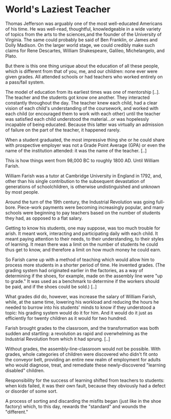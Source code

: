 # World's Laziest Teacher

Thomas Jefferson was arguably one of the most well-educated Americans
of his time. He was well-read, thoughtful, knowledgeable in a wide
variety of topics from the arts to the sciences,and the founder of the
University of Virginia. The same could probably be said of Ben
Franklin, or James and Dolly Madison. On the larger world stage, we
could credibly make such claims for Rene Descartes, William
Shakespeare, Galileo, Michelangelo, and Plato.

But there is this one thing unique about the education of all these
people, which is different from that of you, me, and our children:
none ever were given grades. All attended schools or had teachers who
worked entirely on a pass/fail system.

The model of education from its earliest times was one of mentorship
[..]. The teacher and the students got know one another. They
interacted constantly throughout the day. The teacher knew each child,
had a clear vision of each child's understanding of the coursework,
and worked with each child (or encouraged them to work with each
other) until the teacher was satisfied each child understood the
material...or was hopelessly incapable of being educated. Because this
latter was virtually an admission of failure on the part of the
teacher, it happened rarely.

When a student graduated, the most impressive thing she or he could
share with prospective employer was not a Grade Point Average (GPA) or
even the name of the institution attended: it was the name of the
teacher. [..]

This is how things went from 98,000 BC to roughly 1800 AD. Until
William Farish.

William Farish was a tutor at Cambridge University in England in 1792,
and, other than his single contribution to the subsequent devastation
of generations of schoolchildren, is otherwise undistinguished and
unknown by most people.

Around the turn of the 19th century, the Industrial Revolution was
going full-bore. Piece-work payments were becoming increasingly
popular, and many schools were beginning to pay teachers based on the
number of students they had, as opposed to a flat salary.

Getting to know his students, one may suppose, was too much trouble
for arish. It meant work, interacting and participating daily with
each child. It meant paying attention to their needs, to their
understanding, to their styles of learning. It mean there was a limit
on the number of students he could thus get to know, and therefore a
limit on how much money he could earn.

So Farish came up with a method of teaching which would allow him to
process more students in a shorter period of time. He invented
grades. (The grading system had originated earlier in the factories,
as a way of determining if the shoes, for example, made on the
assembly line were "up to grade." It was used as a benchmark to
determine if the workers should be paid, and if the shoes could be
sold.) [..]

What grades did do, however, was increase the salary of William
Farish, while, at the same time, lowering his workload and reducing
the hours he needed to burrow into his students' minds to know if they
understood a topic: his grading system would do it for him. And it
would do it just as efficiently for twenty children as it would for
two hundred.

Farish brought grades to the classroom, and the transformation was
both sudden and startling: a revolution as rapid and overwhelming as
the Industrial Revolution from which it had sprung. [..]

Without grades, the assembly-line-classroom would not be
possible. With grades, whole categories of children were discovered
who didn't fit onto the conveyor belt, providing an entire new realm
of employment for adults who would diagnose, treat, and remediate
these newly-discovered "learning disabled" children.

Responsibility for the success of learning shifted from teachers to
students: when kids failed, it was their own fault, because they
obviously had a defect or disorder of some sort.

A process of sorting and discarding the misfits began (just like in
the shoe factory) which, to this day, rewards the "standard" and
wounds the "different."

